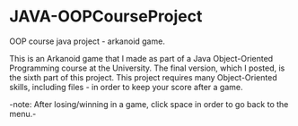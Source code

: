 # JAVA-OOPCourseProject
OOP course java project - arkanoid game.

This is an Arkanoid game that I made as part of a Java Object-Oriented Programming course at the University.
The final version, which I posted, is the sixth part of this project.
This project requires many Object-Oriented skills, including files - in order to keep your score after a game.

-note: After losing/winning in a game, click space in order to go back to the menu.-
